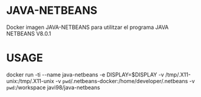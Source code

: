 # JAVA-NETBEANS
Docker imagen JAVA-NETBEANS para utilitzar el programa JAVA NETBEANS V8.0.1

# USAGE
docker run -ti --name java-netbeans -e DISPLAY=$DISPLAY -v /tmp/.X11-unix:/tmp/.X11-unix -v `pwd`/.netbeans-docker:/home/developer/.netbeans -v ``pwd``:/workspace javi98/java-netbeans
